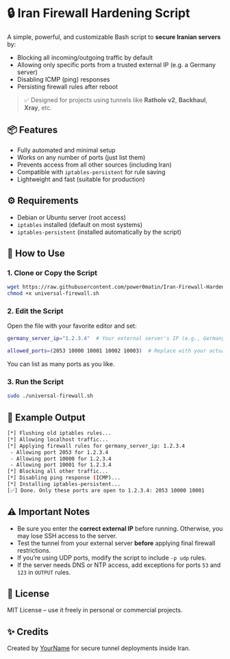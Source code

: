 

# 🔒 Iran Firewall Hardening Script

A simple, powerful, and customizable Bash script to **secure Iranian servers** by:

- Blocking all incoming/outgoing traffic by default
- Allowing only specific ports from a trusted external IP (e.g. a Germany server)
- Disabling ICMP (ping) responses
- Persisting firewall rules after reboot

> ✅ Designed for projects using tunnels like **Rathole v2**, **Backhaul**, **Xray**, etc.


## 📦 Features

- Fully automated and minimal setup
- Works on any number of ports (just list them)
- Prevents access from all other sources (including Iran)
- Compatible with `iptables-persistent` for rule saving
- Lightweight and fast (suitable for production)


## ⚙️ Requirements

- Debian or Ubuntu server (root access)
- `iptables` installed (default on most systems)
- `iptables-persistent` (installed automatically by the script)


## 🚀 How to Use

### 1. Clone or Copy the Script

```bash
wget https://raw.githubusercontent.com/power0matin/Iran-Firewall-Hardening-Script/main/universal-firewall.sh
chmod +x universal-firewall.sh
```

### 2. Edit the Script

Open the file with your favorite editor and set:

```bash
germany_server_ip="1.2.3.4"  # Your external server's IP (e.g., Germany VPS)

allowed_ports=(2053 10000 10001 10002 10003)  # Replace with your actual tunnel/panel ports
```

You can list as many ports as you like.

### 3. Run the Script

```bash
sudo ./universal-firewall.sh
```


## 🧪 Example Output

```bash
[*] Flushing old iptables rules...
[*] Allowing localhost traffic...
[*] Applying firewall rules for germany_server_ip: 1.2.3.4
 - Allowing port 2053 for 1.2.3.4
 - Allowing port 10000 for 1.2.3.4
 - Allowing port 10001 for 1.2.3.4
[*] Blocking all other traffic...
[*] Disabling ping response (ICMP)...
[*] Installing iptables-persistent...
[✅] Done. Only these ports are open to 1.2.3.4: 2053 10000 10001
```


## ⚠️ Important Notes

* Be sure you enter the **correct external IP** before running. Otherwise, you may lose SSH access to the server.
* Test the tunnel from your external server **before** applying final firewall restrictions.
* If you’re using UDP ports, modify the script to include `-p udp` rules.
* If the server needs DNS or NTP access, add exceptions for ports `53` and `123` in `OUTPUT` rules.


## 📄 License

MIT License – use it freely in personal or commercial projects.


## ✨ Credits

Created by [YourName](https://github.com/power0matin) for secure tunnel deployments inside Iran.


```

